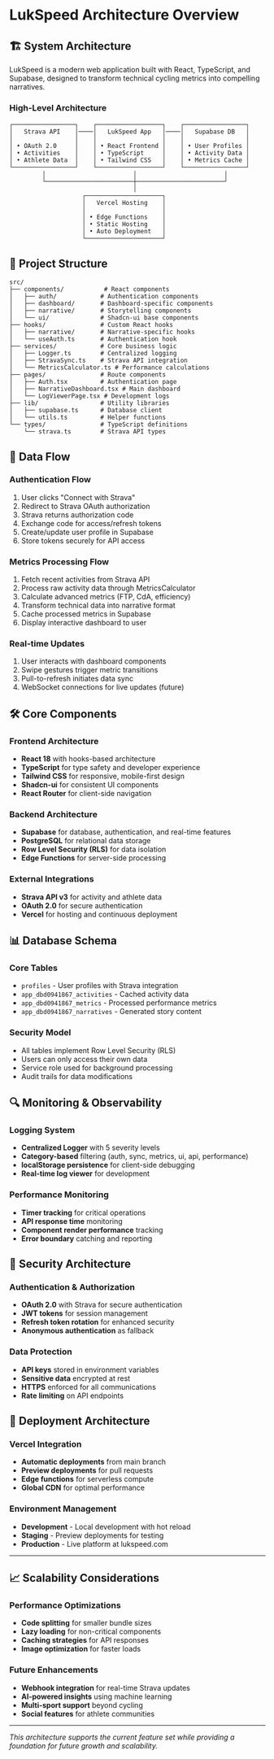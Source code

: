# LukSpeed Architecture Overview

## 🏗️ **System Architecture**

LukSpeed is a modern web application built with React, TypeScript, and Supabase, designed to transform technical cycling metrics into compelling narratives.

### **High-Level Architecture**

```
┌─────────────────┐    ┌──────────────────┐    ┌─────────────────┐
│   Strava API    │────│   LukSpeed App   │────│   Supabase DB   │
│                 │    │                  │    │                 │
│ • OAuth 2.0     │    │ • React Frontend │    │ • User Profiles │
│ • Activities    │    │ • TypeScript     │    │ • Activity Data │
│ • Athlete Data  │    │ • Tailwind CSS   │    │ • Metrics Cache │
└─────────────────┘    └──────────────────┘    └─────────────────┘
         │                        │                        │
         └────────────────────────┼────────────────────────┘
                                  │
                    ┌─────────────────────┐
                    │   Vercel Hosting    │
                    │                     │
                    │ • Edge Functions    │
                    │ • Static Hosting    │
                    │ • Auto Deployment   │
                    └─────────────────────┘
```

## 📁 **Project Structure**

```
src/
├── components/           # React components
│   ├── auth/            # Authentication components
│   ├── dashboard/       # Dashboard-specific components
│   ├── narrative/       # Storytelling components
│   └── ui/              # Shadcn-ui base components
├── hooks/               # Custom React hooks
│   ├── narrative/       # Narrative-specific hooks
│   └── useAuth.ts       # Authentication hook
├── services/            # Core business logic
│   ├── Logger.ts        # Centralized logging
│   ├── StravaSync.ts    # Strava API integration
│   └── MetricsCalculator.ts # Performance calculations
├── pages/               # Route components
│   ├── Auth.tsx         # Authentication page
│   ├── NarrativeDashboard.tsx # Main dashboard
│   └── LogViewerPage.tsx # Development logs
├── lib/                 # Utility libraries
│   ├── supabase.ts      # Database client
│   └── utils.ts         # Helper functions
└── types/               # TypeScript definitions
    └── strava.ts        # Strava API types
```

## 🔄 **Data Flow**

### **Authentication Flow**
1. User clicks "Connect with Strava"
2. Redirect to Strava OAuth authorization
3. Strava returns authorization code
4. Exchange code for access/refresh tokens
5. Create/update user profile in Supabase
6. Store tokens securely for API access

### **Metrics Processing Flow**
1. Fetch recent activities from Strava API
2. Process raw activity data through MetricsCalculator
3. Calculate advanced metrics (FTP, CdA, efficiency)
4. Transform technical data into narrative format
5. Cache processed metrics in Supabase
6. Display interactive dashboard to user

### **Real-time Updates**
1. User interacts with dashboard components
2. Swipe gestures trigger metric transitions
3. Pull-to-refresh initiates data sync
4. WebSocket connections for live updates (future)

## 🛠️ **Core Components**

### **Frontend Architecture**
- **React 18** with hooks-based architecture
- **TypeScript** for type safety and developer experience
- **Tailwind CSS** for responsive, mobile-first design
- **Shadcn-ui** for consistent UI components
- **React Router** for client-side navigation

### **Backend Architecture**
- **Supabase** for database, authentication, and real-time features
- **PostgreSQL** for relational data storage
- **Row Level Security (RLS)** for data isolation
- **Edge Functions** for server-side processing

### **External Integrations**
- **Strava API v3** for activity and athlete data
- **OAuth 2.0** for secure authentication
- **Vercel** for hosting and continuous deployment

## 📊 **Database Schema**

### **Core Tables**
- `profiles` - User profiles with Strava integration
- `app_dbd0941867_activities` - Cached activity data
- `app_dbd0941867_metrics` - Processed performance metrics
- `app_dbd0941867_narratives` - Generated story content

### **Security Model**
- All tables implement Row Level Security (RLS)
- Users can only access their own data
- Service role used for background processing
- Audit trails for data modifications

## 🔍 **Monitoring & Observability**

### **Logging System**
- **Centralized Logger** with 5 severity levels
- **Category-based** filtering (auth, sync, metrics, ui, api, performance)
- **localStorage persistence** for client-side debugging
- **Real-time log viewer** for development

### **Performance Monitoring**
- **Timer tracking** for critical operations
- **API response time** monitoring
- **Component render performance** tracking
- **Error boundary** catching and reporting

## 🔐 **Security Architecture**

### **Authentication & Authorization**
- **OAuth 2.0** with Strava for secure authentication
- **JWT tokens** for session management
- **Refresh token rotation** for enhanced security
- **Anonymous authentication** as fallback

### **Data Protection**
- **API keys** stored in environment variables
- **Sensitive data** encrypted at rest
- **HTTPS** enforced for all communications
- **Rate limiting** on API endpoints

## 🚀 **Deployment Architecture**

### **Vercel Integration**
- **Automatic deployments** from main branch
- **Preview deployments** for pull requests
- **Edge functions** for serverless compute
- **Global CDN** for optimal performance

### **Environment Management**
- **Development** - Local development with hot reload
- **Staging** - Preview deployments for testing
- **Production** - Live platform at lukspeed.com

---

## 📈 **Scalability Considerations**

### **Performance Optimizations**
- **Code splitting** for smaller bundle sizes
- **Lazy loading** for non-critical components
- **Caching strategies** for API responses
- **Image optimization** for faster loads

### **Future Enhancements**
- **Webhook integration** for real-time Strava updates
- **AI-powered insights** using machine learning
- **Multi-sport support** beyond cycling
- **Social features** for athlete communities

---

*This architecture supports the current feature set while providing a foundation for future growth and scalability.*